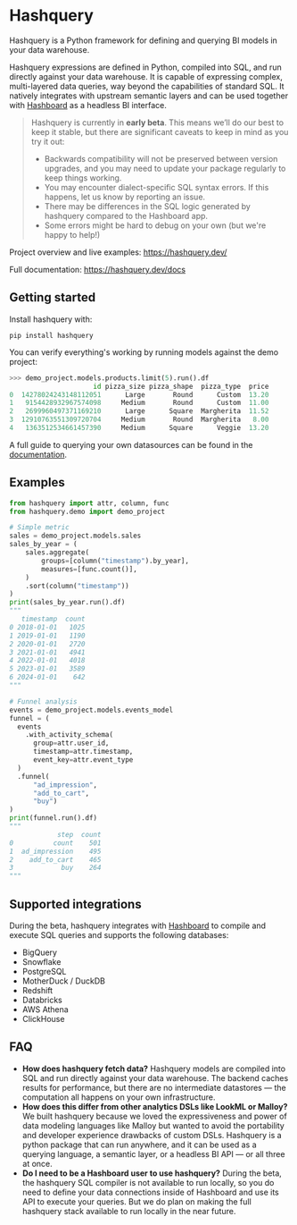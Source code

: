 # Hashquery

Hashquery is a Python framework for defining and querying BI models in your data warehouse.

Hashquery expressions are defined in Python, compiled into SQL, and run directly against your data warehouse. It is capable of expressing complex, multi-layered data queries, way beyond the capabilities of standard SQL. It natively integrates with upstream semantic layers and can be used together with [Hashboard](https://hashboard.com) as a headless BI interface.

> Hashquery is currently in **early beta**. This means we’ll do our best to keep it stable, but there are significant caveats to keep in mind as you try it out:
>
> - Backwards compatibility will not be preserved between version upgrades, and you may need to update your package regularly to keep things working.
> - You may encounter dialect-specific SQL syntax errors. If this happens, let us know by reporting an issue.
> - There may be differences in the SQL logic generated by hashquery compared to the Hashboard app.
> - Some errors might be hard to debug on your own (but we're happy to help!)

Project overview and live examples: https://hashquery.dev/

Full documentation: https://hashquery.dev/docs

## Getting started

Install hashquery with:

```
pip install hashquery
```

You can verify everything's working by running models against the demo project:

```python
>>> demo_project.models.products.limit(5).run().df
                     id pizza_size pizza_shape  pizza_type  price
0  14278024243148112051      Large       Round      Custom  13.20
1   9154428932967574098     Medium       Round      Custom  11.00
2   2699960497371169210      Large      Square  Margherita  11.52
3  12910763551309720704     Medium       Round  Margherita   8.00
4   1363512534661457390     Medium      Square      Veggie  13.20
```

A full guide to querying your own datasources can be found in the [documentation](https://hashquery.dev/docs/setup_tutorial/2_authentication/).

## Examples

```python
from hashquery import attr, column, func
from hashquery.demo import demo_project

# Simple metric
sales = demo_project.models.sales
sales_by_year = (
    sales.aggregate(
        groups=[column("timestamp").by_year],
        measures=[func.count()],
    )
    .sort(column("timestamp"))
)
print(sales_by_year.run().df)
"""
   timestamp  count
0 2018-01-01   1025
1 2019-01-01   1190
2 2020-01-01   2720
3 2021-01-01   4941
4 2022-01-01   4018
5 2023-01-01   3589
6 2024-01-01    642
"""

# Funnel analysis
events = demo_project.models.events_model
funnel = (
  events
	.with_activity_schema(
      group=attr.user_id,
      timestamp=attr.timestamp,
      event_key=attr.event_type
  )
  .funnel(
	  "ad_impression",
	  "add_to_cart",
	  "buy")
)
print(funnel.run().df)
"""
            step  count
0          count    501
1  ad_impression    495
2    add_to_cart    465
3            buy    264
"""
```

## Supported integrations

During the beta, hashquery integrates with [Hashboard](https://hashboard.com) to compile and execute SQL queries and supports the following databases:

- BigQuery
- Snowflake
- PostgreSQL
- MotherDuck / DuckDB
- Redshift
- Databricks
- AWS Athena
- ClickHouse

## FAQ

- **How does hashquery fetch data?**
  Hashquery models are compiled into SQL and run directly against your data warehouse. The backend caches results for performance, but there are no intermediate datastores — the computation all happens on your own infrastructure.
- **How does this differ from other analytics DSLs like LookML or Malloy?**
  We built hashquery because we loved the expressiveness and power of data modeling languages like Malloy but wanted to avoid the portability and developer experience drawbacks of custom DSLs. Hashquery is a python package that can run anywhere, and it can be used as a querying language, a semantic layer, or a headless BI API — or all three at once.
- **Do I need to be a Hashboard user to use hashquery?**
  During the beta, the hashquery SQL compiler is not available to run locally, so you do need to define your data connections inside of Hashboard and use its API to execute your queries. But we do plan on making the full hashquery stack available to run locally in the near future.
